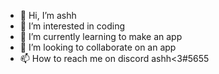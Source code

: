 - 👋 Hi, I’m ashh
- 👀 I’m interested in coding
- 🌱 I’m currently learning to make an app
- 💞️ I’m looking to collaborate on an app
- 📫 How to reach me on discord ashh<3#5655

<!---
ashh4ever/ashh4ever is a ✨ special ✨ repository because its `README.md` (this file) appears on your GitHub profile.
You can click the Preview link to take a look at your changes.
--->
